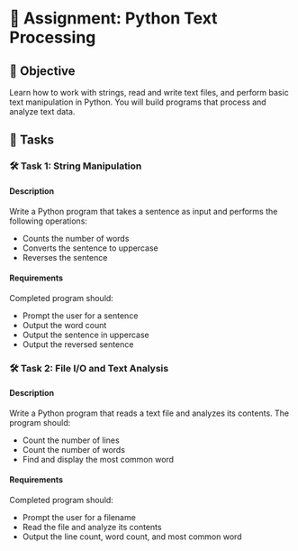 # 📘 Assignment: Python Text Processing

## 🎯 Objective

Learn how to work with strings, read and write text files, and perform basic text manipulation in Python. You will build programs that process and analyze text data.

## 📝 Tasks

### 🛠️ Task 1: String Manipulation

#### Description
Write a Python program that takes a sentence as input and performs the following operations:
- Counts the number of words
- Converts the sentence to uppercase
- Reverses the sentence

#### Requirements
Completed program should:
- Prompt the user for a sentence
- Output the word count
- Output the sentence in uppercase
- Output the reversed sentence

### 🛠️ Task 2: File I/O and Text Analysis

#### Description
Write a Python program that reads a text file and analyzes its contents. The program should:
- Count the number of lines
- Count the number of words
- Find and display the most common word

#### Requirements
Completed program should:
- Prompt the user for a filename
- Read the file and analyze its contents
- Output the line count, word count, and most common word

